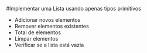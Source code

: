 #Implementar uma Lista usando apenas tipos primitivos

* Adicionar novos elementos
* Remover elementos existentes
* Total de elementos
* Limpar elementos
* Verificar se a lista está vazia

